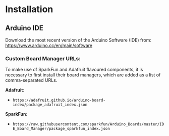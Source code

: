 # Installation

## Arduino IDE

Download the most recent version of the Arduino Software (IDE) from:
https://www.arduino.cc/en/main/software

### Custom Board Manager URLs:

To make use of SparkFun and Adafruit flavoured components, it is necessary to first install their board managers, which are added as a list of comma-separated URLs.

**Adafruit:**
* `https://adafruit.github.io/arduino-board-index/package_adafruit_index.json`

**SparkFun:**
* `https://raw.githubusercontent.com/sparkfun/Arduino_Boards/master/IDE_Board_Manager/package_sparkfun_index.json`

